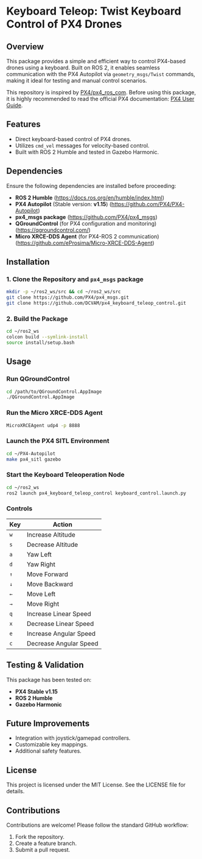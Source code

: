 # Keyboard Teleop: Twist Keyboard Control of PX4 Drones

## Overview
This package provides a simple and efficient way to control PX4-based drones using a keyboard. Built on ROS 2, it enables seamless communication with the PX4 Autopilot via `geometry_msgs/Twist` commands, making it ideal for testing and manual control scenarios.

This repository is inspired by [PX4/px4_ros_com](https://github.com/PX4/px4_ros_com/tree/main). Before using this package, it is highly recommended to read the official PX4 documentation: [PX4 User Guide](https://docs.px4.io/main/en/).

## Features
- Direct keyboard-based control of PX4 drones.
- Utilizes `cmd_vel` messages for velocity-based control.
- Built with ROS 2 Humble and tested in Gazebo Harmonic.

## Dependencies
Ensure the following dependencies are installed before proceeding:
- **ROS 2 Humble** (https://docs.ros.org/en/humble/index.html)
- **PX4 Autopilot** (Stable version: **v1.15**) (https://github.com/PX4/PX4-Autopilot)
- **px4_msgs package** (https://github.com/PX4/px4_msgs)
- **QGroundControl** (for PX4 configuration and monitoring) (https://qgroundcontrol.com/)
- **Micro XRCE-DDS Agent** (for PX4-ROS 2 communication) (https://github.com/eProsima/Micro-XRCE-DDS-Agent)

## Installation
### 1. Clone the Repository and `px4_msgs` package
```bash
mkdir -p ~/ros2_ws/src && cd ~/ros2_ws/src
git clone https://github.com/PX4/px4_msgs.git
git clone https://github.com/DCVAM/px4_keyboard_teleop_control.git
```

### 2. Build the Package 
```bash
cd ~/ros2_ws
colcon build --symlink-install
source install/setup.bash
```

## Usage
### Run QGroundControl
```bash
cd /path/to/QGroundControl.AppImage
./QGroundControl.AppImage
```

### Run the Micro XRCE-DDS Agent
```bash
MicroXRCEAgent udp4 -p 8888
```

### Launch the PX4 SITL Environment
```bash
cd ~/PX4-Autopilot
make px4_sitl gazebo
```

### Start the Keyboard Teleoperation Node
```bash
cd ~/ros2_ws
ros2 launch px4_keyboard_teleop_control keyboard_control.launch.py
```

### Controls
| Key | Action |
|-----|--------|
| `w` | Increase Altitude |
| `s` | Decrease Altitude |
| `a` | Yaw Left |
| `d` | Yaw Right |
| `↑` | Move Forward |
| `↓` | Move Backward |
| `←` | Move Left |
| `→` | Move Right |
| `q` | Increase Linear Speed |
| `x` | Decrease Linear Speed |
| `e` | Increase Angular Speed |
| `c` | Decrease Angular Speed |

## Testing & Validation
This package has been tested on:
- **PX4 Stable v1.15**
- **ROS 2 Humble**
- **Gazebo Harmonic**

## Future Improvements
- Integration with joystick/gamepad controllers.
- Customizable key mappings.
- Additional safety features.

## License
This project is licensed under the MIT License. See the LICENSE file for details.

## Contributions
Contributions are welcome! Please follow the standard GitHub workflow:
1. Fork the repository.
2. Create a feature branch.
3. Submit a pull request.


